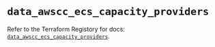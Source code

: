 # `data_awscc_ecs_capacity_providers`

Refer to the Terraform Registory for docs: [`data_awscc_ecs_capacity_providers`](https://registry.terraform.io/providers/hashicorp/awscc/0.70.0/docs/data-sources/ecs_capacity_providers).
